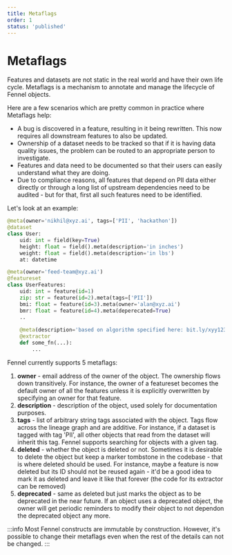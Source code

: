 ```yaml
---
title: Metaflags
order: 1
status: 'published'
---
```


# Metaflags

Features and datasets are not static in the real world and have their own life cycle. Metaflags is a mechanism to annotate and manage the lifecycle of Fennel objects.&#x20;

Here are a few scenarios which are pretty common in practice where Metaflags help:

* A bug is discovered in a feature, resulting in it being rewritten. This now requires all downstream features to also be updated.&#x20;
* Ownership of a dataset needs to be tracked so that if it is having data quality issues, the problem can be routed to an appropriate person to investigate.
* Features and data need to be documented so that their users can easily understand what they are doing.&#x20;
* Due to compliance reasons, all features that depend on PII data either directly or through a long list of upstream dependencies need to be audited - but for that, first all such features need to be identified.&#x20;

Let's look at an example:

```python
@meta(owner='nikhil@xyz.ai', tags=['PII', 'hackathon'])
@dataset
class User:
    uid: int = field(key=True)
    height: float = field().meta(description='in inches')
    weight: float = field().meta(description='in lbs')
    at: datetime

@meta(owner='feed-team@xyz.ai')
@featureset
class UserFeatures:
    uid: int = feature(id=1)
    zip: str = feature(id=2).meta(tags=['PII'])
    bmi: float = feature(id=3).meta(owner='alan@xyz.ai')        
    bmr: float = feature(id=4).meta(deperecated=True)
    ..
    
    @meta(description='based on algorithm specified here: bit.ly/xyy123')
    @extractor
    def some_fn(...):
        ...
```

Fennel currently supports 5 metaflags:

1. **owner** - email address of the owner of the object. The ownership flows down transitively. For instance, the owner of a featureset becomes the default owner of all the features unless it is explicitly overwritten by specifying an owner for that feature.&#x20;
2. **description** - description of the object, used solely for documentation purposes.&#x20;
3. **tags** - list of arbitrary string tags associated with the object. Tags flow across the lineage graph and are additive. For instance, if a dataset is tagged with tag 'PII', all other objects that read from the dataset will inherit this tag. Fennel supports searching for objects with a given tag.&#x20;
4. **deleted** - whether the object is deleted or not. Sometimes it is desirable to delete the object but keep a marker tombstone in the codebase - that is where deleted should be used. For instance, maybe a feature is now deleted but its ID should not be reused again - it'd be a good idea to mark it as deleted and leave it like that forever (the code for its extractor can be removed)
5. **deprecated** - same as deleted but just marks the object as to be deprecated in the near future. If an object uses a deprecated object, the owner will get periodic reminders to modify their object to not dependon the deprecated object any more.&#x20;

:::info
Most Fennel constructs are immutable by construction. However, it's possible to change their metaflags even when the rest of the details can not be changed.
:::

